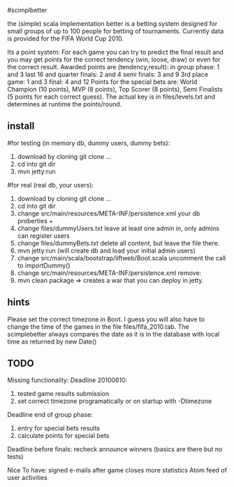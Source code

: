 #scimplbetter

the (simple) scala implementation better is a betting system designed for small groups of
up to 100 people for betting of tournaments. Currently data is provided for the FIFA World Cup 2010.

Its a point system: For each game you can try to predict the final result
and you may get points for the correct tendency (win, loose, draw) or
even for the correct result. Awarded points are (tendency,result):
in group phase:                 1 and 3
last 16 and quarter finals:     2 and 4
semi finals:                    3 and 9
3rd place game:                 1 and 3
final:                          4 and 12
Points for the special bets are: World Champion (10 points), MVP (8
points), Top Scorer (8 points), Semi Finalists (5 points for each
correct guess).
The actual key is in files/levels.txt and determines at runtime the points/round.


## install

#for testing (in memory db, dummy users, dummy bets):
1. download by cloning git clone ...
2. cd into git dir
3. mvn jetty:run

#for real (real db, your users):
1. download by cloning git clone ...
2. cd into git dir
3. change src/main/resources/META-INF/persistence.xml 
   your db proberties + 
   <property name="hibernate.hbm2ddl.auto" value="create"/>
4. change files/dummyUsers.txt
   leave at least one admin in, only admins can register users
5. change files/dummyBets.txt 
   delete all content, but leave the file there.
6. mvn jetty:run (will create db and load your initial admin users)
7. change src/main/scala/bootstrap/liftweb/Boot.scala
   uncomment the call to importDummy()
8. change src/main/resources/META-INF/persistence.xml 
   remove: <property name="hibernate.hbm2ddl.auto" value="create"/>
9. mvn clean package => creates a war that you can deploy in jetty.


## hints 
Please set the correct timezone in Boot. 
I guess you will also have to change the time of the games in the file
files/fifa_2010.tab. The scimplebetter always compares the date as
it is in the database with local time as returned by new Date()


## TODO 
Missing functionality:
Deadline 20100610:
1. tested game results submission
2. set correct timezone programatically or on startup with -Dtimezone

Deadline end of group phase:
1. entry for special bets results
2. calculate points for special bets

Deadline before finals:
recheck announce winners (basics are there but no tests)

Nice To have:
signed e-mails after game closes
more statistics
Atom feed of user activities